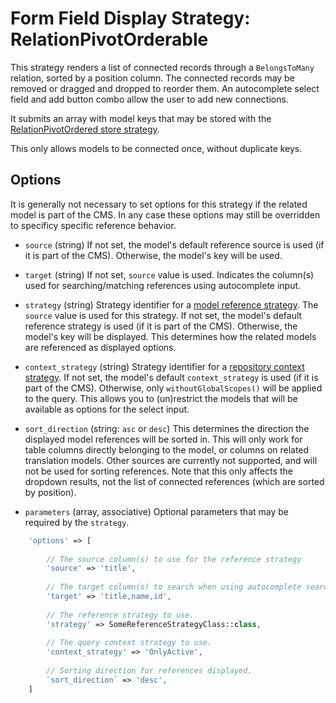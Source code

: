 
# Form Field Display Strategy: RelationPivotOrderable

This strategy renders a list of connected records through a `BelongsToMany` relation, sorted by a position column.
The connected records may be removed or dragged and dropped to reorder them.
An autocomplete select field and add button combo allow the user to add new connections.

It submits an array with model keys that may be stored with the [RelationPivotOrdered store strategy](../FormFieldStoreStrategies/RelationPivotOrdered.md).

This only allows models to be connected once, without duplicate keys. 

## Options

It is generally not necessary to set options for this strategy if the related model is part of the CMS.
In any case these options may still be overridden to specificy specific reference behavior.

- `source` (string)
    If not set, the model's default reference source is used (if it is part of the CMS). 
    Otherwise, the model's key will be used.
     
- `target` (string)
    If not set, `source` value is used.
    Indicates the column(s) used for searching/matching references using autocomplete input.
    
- `strategy` (string)
    Strategy identifier for a [model reference strategy](../Strategies.md#model-reference-strategies). The `source` value is used for this strategy.
    If not set, the model's default reference strategy is used (if it is part of the CMS). 
    Otherwise, the model's key will be displayed.
    This determines how the related models are referenced as displayed options.
 
- `context_strategy` (string)
    Strategy identifier for a [repository context strategy](../Strategies.md#repository-context-strategies).
     If not set, the model's default `context_strategy` is used (if it is part of the CMS). 
     Otherwise, only `withoutGlobalScopes()` will be applied to the query.
     This allows you to (un)restrict the models that will be available as options for the select input.

- `sort_direction` (string: `asc` or `desc`)
    This determines the direction the displayed model references will be sorted in. This will only work for table columns directly belonging to the model, or columns on related translation models.
    Other sources are currently not supported, and will not be used for sorting references.
    Note that this only affects the dropdown results, not the list of connected references (which are sorted by position).
    
- `parameters` (array, associative)
    Optional parameters that may be required by the `strategy`.
    
    
 
 ```php
     'options' => [
     
         // The source column(s) to use for the reference strategy 
         'source' => 'title',
         
         // The target column(s) to search when using autocomplete search strings
         'target' => 'title,name,id',
         
         // The reference strategy to use.
         'strategy' => SomeReferenceStrategyClass::class,
         
         // The query context strategy to use.
         'context_strategy' => 'OnlyActive',
         
         // Sorting direction for references displayed.
         `sort_direction` => 'desc',
     ]
 ```

